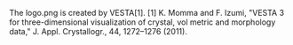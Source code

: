 The logo.png is created by VESTA[1].
[1] K. Momma and F. Izumi, "VESTA 3 for three-dimensional visualization of crystal, vol metric and morphology data," J. Appl. Crystallogr., 44, 1272–1276 (2011).


